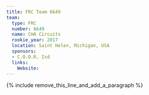```yaml
---
title: FRC Team 6649
team:
  type: FRC
  number: 6649
  name: CHA Circuits
  rookie_year: 2017
  location: Saint Helen, Michigan, USA
  sponsors:
  - C.O.O.R. Isd
  links:
    Website:
---
```


{% include remove_this_line_and_add_a_paragraph %}